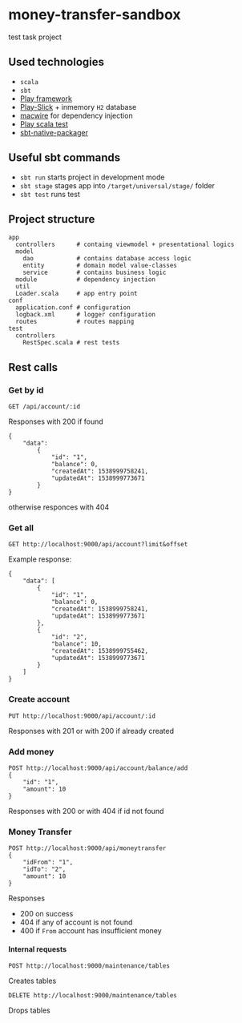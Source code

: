 # money-transfer-sandbox

test task project

## Used technologies

- `scala`
- `sbt`
- [Play framework](https://www.playframework.com/)
- [Play-Slick](https://github.com/playframework/play-slick) + inmemory `H2` database
- [macwire](https://github.com/adamw/macwire) for dependency injection
- [Play scala test](http://www.scalatest.org/plus/play)
- [sbt-native-packager](https://www.scala-sbt.org/sbt-native-packager/)

## Useful sbt commands

- `sbt run` starts project in development mode 
- `sbt stage` stages app into `/target/universal/stage/` folder
- `sbt test` runs test

## Project structure

```
app
  controllers      # containg viewmodel + presentational logics
  model
    dao            # contains database access logic
    entity         # domain model value-classes
    service        # contains business logic
  module           # dependency injection
  util
  Loader.scala     # app entry point
conf
  application.conf # configuration
  logback.xml      # logger configuration
  routes           # routes mapping
test
  controllers
    RestSpec.scala # rest tests               
```

## Rest calls

### Get by id

`GET /api/account/:id`

Responses with 200 if found
```
{
    "data":
        {
            "id": "1",
            "balance": 0,
            "createdAt": 1538999758241,
            "updatedAt": 1538999773671
        }
}
```

otherwise responces with 404

### Get all

`GET http://localhost:9000/api/account?limit&offset`

Example response:

```
{
    "data": [
        {
            "id": "1",
            "balance": 0,
            "createdAt": 1538999758241,
            "updatedAt": 1538999773671
        },
        {
            "id": "2",
            "balance": 10,
            "createdAt": 1538999755462,
            "updatedAt": 1538999773671
        }
    ]
}
```

### Create account

`PUT http://localhost:9000/api/account/:id`

Responses with 201 or with 200 if already created

### Add money

```
POST http://localhost:9000/api/account/balance/add
{
    "id": "1",
    "amount": 10
}
```

Responses with 200 or with 404 if id not found

### Money Transfer

```
POST http://localhost:9000/api/moneytransfer
{
    "idFrom": "1",
    "idTo": "2",
    "amount": 10
}
```

Responses 
- 200 on success
- 404 if any of account is not found
- 400 if `From` account has insufficient money

#### Internal requests

`POST http://localhost:9000/maintenance/tables` 

Creates tables

`DELETE http://localhost:9000/maintenance/tables` 

Drops tables
